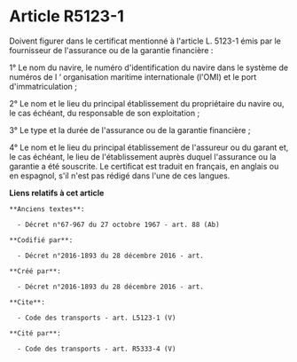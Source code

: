 # Article R5123-1

Doivent figurer dans le certificat mentionné à l'article L. 5123-1 émis par le fournisseur de l'assurance ou de la garantie
financière : 

1° Le nom du navire, le numéro d'identification du navire dans le système de numéros de l ‘ organisation maritime
internationale (l'OMI) et le port d'immatriculation ; 

2° Le nom et le lieu du principal établissement du propriétaire du navire ou, le cas échéant, du responsable de son
exploitation ; 

3° Le type et la durée de l'assurance ou de la garantie financière ; 

4° Le nom et le lieu du principal établissement de l'assureur ou du garant et, le cas échéant, le lieu de l'établissement
auprès duquel l'assurance ou la garantie a été souscrite. Le certificat est traduit en français, en anglais ou en espagnol,
s'il n'est pas rédigé dans l'une de ces langues.

**Liens relatifs à cet article**

	**Anciens textes**:

	  - Décret n°67-967 du 27 octobre 1967 - art. 88 (Ab)

	**Codifié par**:

	  - Décret n°2016-1893 du 28 décembre 2016 - art.

	**Créé par**:

	  - Décret n°2016-1893 du 28 décembre 2016 - art.

	**Cite**:

	  - Code des transports - art. L5123-1 (V)

	**Cité par**:

	  - Code des transports - art. R5333-4 (V)
